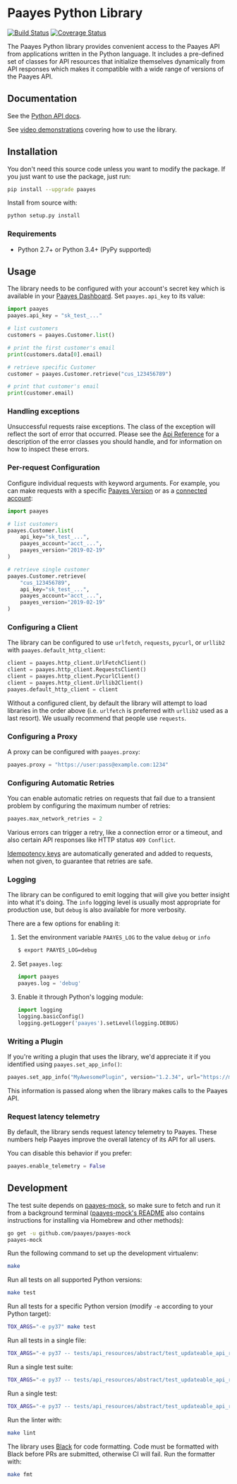 # Paayes Python Library

[![Build Status](https://travis-ci.org/paayes/paayes-python.svg?branch=master)](https://travis-ci.org/paayes/paayes-python)
[![Coverage Status](https://coveralls.io/repos/github/paayes/paayes-python/badge.svg?branch=master)](https://coveralls.io/github/paayes/paayes-python?branch=master)

The Paayes Python library provides convenient access to the Paayes API from
applications written in the Python language. It includes a pre-defined set of
classes for API resources that initialize themselves dynamically from API
responses which makes it compatible with a wide range of versions of the Paayes
API.

## Documentation

See the [Python API docs](https://docs.paayes.com/api/?lang=python).

See [video demonstrations][youtube-playlist] covering how to use the library.


## Installation

You don't need this source code unless you want to modify the package. If you just
want to use the package, just run:

```sh
pip install --upgrade paayes
```

Install from source with:

```sh
python setup.py install
```

### Requirements

-   Python 2.7+ or Python 3.4+ (PyPy supported)

## Usage

The library needs to be configured with your account's secret key which is
available in your [Paayes Dashboard][api-keys]. Set `paayes.api_key` to its
value:

```python
import paayes
paayes.api_key = "sk_test_..."

# list customers
customers = paayes.Customer.list()

# print the first customer's email
print(customers.data[0].email)

# retrieve specific Customer
customer = paayes.Customer.retrieve("cus_123456789")

# print that customer's email
print(customer.email)
```

### Handling exceptions

Unsuccessful requests raise exceptions. The class of the exception will reflect
the sort of error that occurred. Please see the [Api
Reference](https://docs.paayes.com/api/errors/handling) for a description of
the error classes you should handle, and for information on how to inspect
these errors.

### Per-request Configuration

Configure individual requests with keyword arguments. For example, you can make
requests with a specific [Paayes Version](https://docs.paayes.com/api/#versioning)
or as a [connected account](https://docs.paayes.com/docs/connect/authentication#authentication-via-the-paayes-account-header):

```python
import paayes

# list customers
paayes.Customer.list(
    api_key="sk_test_...",
    paayes_account="acct_...",
    paayes_version="2019-02-19"
)

# retrieve single customer
paayes.Customer.retrieve(
    "cus_123456789",
    api_key="sk_test_...",
    paayes_account="acct_...",
    paayes_version="2019-02-19"
)
```

### Configuring a Client

The library can be configured to use `urlfetch`, `requests`, `pycurl`, or
`urllib2` with `paayes.default_http_client`:

```python
client = paayes.http_client.UrlFetchClient()
client = paayes.http_client.RequestsClient()
client = paayes.http_client.PycurlClient()
client = paayes.http_client.Urllib2Client()
paayes.default_http_client = client
```

Without a configured client, by default the library will attempt to load
libraries in the order above (i.e. `urlfetch` is preferred with `urllib2` used
as a last resort). We usually recommend that people use `requests`.

### Configuring a Proxy

A proxy can be configured with `paayes.proxy`:

```python
paayes.proxy = "https://user:pass@example.com:1234"
```

### Configuring Automatic Retries

You can enable automatic retries on requests that fail due to a transient
problem by configuring the maximum number of retries:

```python
paayes.max_network_retries = 2
```

Various errors can trigger a retry, like a connection error or a timeout, and
also certain API responses like HTTP status `409 Conflict`.

[Idempotency keys][idempotency-keys] are automatically generated and added to
requests, when not given, to guarantee that retries are safe.

### Logging

The library can be configured to emit logging that will give you better insight
into what it's doing. The `info` logging level is usually most appropriate for
production use, but `debug` is also available for more verbosity.

There are a few options for enabling it:

1. Set the environment variable `PAAYES_LOG` to the value `debug` or `info`

    ```sh
    $ export PAAYES_LOG=debug
    ```

2. Set `paayes.log`:

    ```python
    import paayes
    paayes.log = 'debug'
    ```

3. Enable it through Python's logging module:

    ```python
    import logging
    logging.basicConfig()
    logging.getLogger('paayes').setLevel(logging.DEBUG)
    ```

### Writing a Plugin

If you're writing a plugin that uses the library, we'd appreciate it if you
identified using `paayes.set_app_info()`:

```py
paayes.set_app_info("MyAwesomePlugin", version="1.2.34", url="https://myawesomeplugin.info")
```

This information is passed along when the library makes calls to the Paayes
API.

### Request latency telemetry

By default, the library sends request latency telemetry to Paayes. These
numbers help Paayes improve the overall latency of its API for all users.

You can disable this behavior if you prefer:

```python
paayes.enable_telemetry = False
```

## Development

The test suite depends on [paayes-mock], so make sure to fetch and run it from a
background terminal ([paayes-mock's README][paayes-mock] also contains
instructions for installing via Homebrew and other methods):

```sh
go get -u github.com/paayes/paayes-mock
paayes-mock
```

Run the following command to set up the development virtualenv:

```sh
make
```

Run all tests on all supported Python versions:

```sh
make test
```

Run all tests for a specific Python version (modify `-e` according to your Python target):

```sh
TOX_ARGS="-e py37" make test
```

Run all tests in a single file:

```sh
TOX_ARGS="-e py37 -- tests/api_resources/abstract/test_updateable_api_resource.py" make test
```

Run a single test suite:

```sh
TOX_ARGS="-e py37 -- tests/api_resources/abstract/test_updateable_api_resource.py::TestUpdateableAPIResource" make test
```

Run a single test:

```sh
TOX_ARGS="-e py37 -- tests/api_resources/abstract/test_updateable_api_resource.py::TestUpdateableAPIResource::test_save" make test
```

Run the linter with:

```sh
make lint
```

The library uses [Black][black] for code formatting. Code must be formatted
with Black before PRs are submitted, otherwise CI will fail. Run the formatter
with:

```sh
make fmt
```

[api-keys]: https://dashboard.paayes.com/account/apikeys
[black]: https://github.com/ambv/black
[connect]: https://account.paayes.com/connect
[poetry]: https://github.com/sdispater/poetry
[paayes-mock]: https://github.com/paayes/paayes-mock
[idempotency-keys]: https://docs.paayes.com/api/idempotent_requests?lang=python
[youtube-playlist]: https://www.youtube.com/playlist?list=PLy1nL-pvL2M55YVn0mGoQ5r-39A1-ZypO

<!--
# vim: set tw=79:
-->
